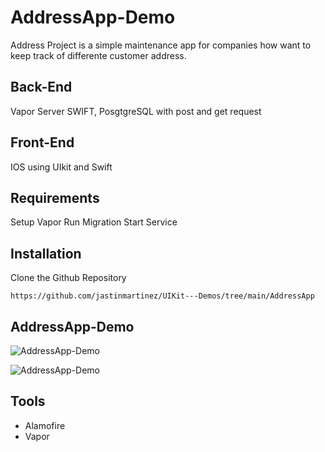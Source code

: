 


# AddressApp-Demo

Address Project is a simple maintenance app for companies how want to keep track of differente customer address.

## Back-End
Vapor Server SWIFT, PosgtgreSQL with post and get request

## Front-End
IOS using UIkit and Swift

## Requirements
Setup Vapor
Run Migration
Start Service

## Installation
Clone the Github Repository
```
https://github.com/jastinmartinez/UIKit---Demos/tree/main/AddressApp
```

## AddressApp-Demo
![AddressApp-Demo](https://media.giphy.com/media/aPP2BCdzYyy23lWpBb/giphy.gif)

![AddressApp-Demo](https://media.giphy.com/media/d95DSoOu2zdHKZAYwK/giphy.gif)


## Tools
* Alamofire
* Vapor
